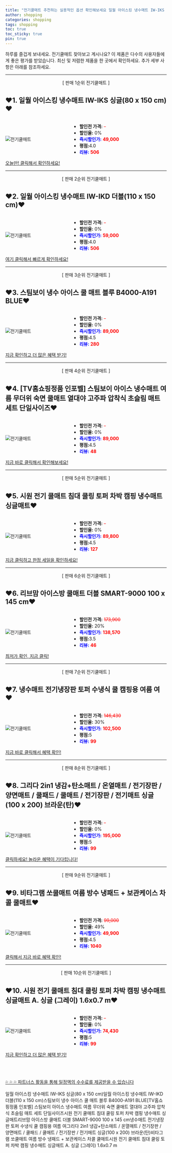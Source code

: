```yaml
---
title: "전기쿨매트 추천하는 실용적인 옵션 확인해보세요 일월 아이스킹 냉수매트 IW-IKS 싱글(80"
author: shopping
categories: shopping
tags: shopping
toc: true
toc_sticky: true
pin: true
---
```

하루를 즐겁게 보내세요. 전기쿨매트 찾아보고 계시나요? 이 제품은 다수의 사용자들에게 좋은 평가를 받았습니다. 최신 및 저렴한 제품을 한 곳에서 확인하세요. 추가 세부 사항은 아래를 참조하세요.

---
<p class="toplist" style="margin: 0 auto; display: block; width: fit-content;">[ 판매 1순위 전기쿨매트 ]</p>

<h2><strong>❤️1. 일월 아이스킹 냉수매트 IW-IKS 싱글(80 x 150 cm)❤️</strong></h2>

<div style="display: flex; align-items: center;">
    <div style="flex: 0.4;">
        <img src="https://thumbnail10.coupangcdn.com/thumbnails/remote/230x230ex/image/vendor_inventory/6eee/1ad2afaa9425e3fb97a226da1d15839c017a73a87f612a6b7b2299cf6852.jpg" alt="전기쿨매트" style="max-width: 100%;">
    </div>
    <div style="flex: 0.6; margin-left: 10px;">
        <ul>
            <li><strong>할인전 가격:</strong> <del style="color: red;">-</del></li>
            <li><strong>할인율:</strong> 0%</li>
            <li><span style='color:blue'><strong>즉시할인가:</strong></span> <span style='color:red'><strong>49,000</strong></span></li>
            <li><strong>평점:</strong>4.0</li>
            <li><span style='color:blue'><strong>리뷰:</strong></span> <span style='color:red'><strong>506</strong></span></li>
        </ul>
    </div>
</div>
<div class="center">
    <a href="https://William4Davisa.github.io?lptag=AF9450613&subid=githubio&pageKey=7024978021&traceid=V0-153&itemId=2878179771&vendorItemId=4975758701" class="myButton">
        오늘만! 클릭해서 확인하세요!
    </a>
</div>


---
<p class="toplist" style="margin: 0 auto; display: block; width: fit-content;">[ 판매 2순위 전기쿨매트 ]</p>

<h2><strong>❤️2. 일월 아이스킹 냉수매트 IW-IKD 더블(110 x 150 cm)❤️</strong></h2>

<div style="display: flex; align-items: center;">
    <div style="flex: 0.4;">
        <img src="https://thumbnail6.coupangcdn.com/thumbnails/remote/230x230ex/image/vendor_inventory/78e3/7a06e06815447a06c1ad769c448f31d4926078deca10125777cb39dd6af2.jpg" alt="전기쿨매트" style="max-width: 100%;">
    </div>
    <div style="flex: 0.6; margin-left: 10px;">
        <ul>
            <li><strong>할인전 가격:</strong> <del style="color: red;">-</del></li>
            <li><strong>할인율:</strong> 0%</li>
            <li><span style='color:blue'><strong>즉시할인가:</strong></span> <span style='color:red'><strong>59,000</strong></span></li>
            <li><strong>평점:</strong>4.0</li>
            <li><span style='color:blue'><strong>리뷰:</strong></span> <span style='color:red'><strong>506</strong></span></li>
        </ul>
    </div>
</div>
<div class="center">
    <a href="https://William4Davisa.github.io?lptag=AF9450613&subid=githubio&pageKey=7024978021&traceid=V0-153&itemId=768723684&vendorItemId=4976335878" class="myButton">
        여기 클릭해서 빠르게 확인하세요!
    </a>
</div>


---
<p class="toplist" style="margin: 0 auto; display: block; width: fit-content;">[ 판매 3순위 전기쿨매트 ]</p>

<h2><strong>❤️3. 스팀보이 냉수 아이스 쿨 매트 블루 B4000-A191 BLUE❤️</strong></h2>

<div style="display: flex; align-items: center;">
    <div style="flex: 0.4;">
        <img src="https://thumbnail8.coupangcdn.com/thumbnails/remote/230x230ex/image/vendor_inventory/e74d/c0479e3b0b8ea5bc6bb20826d387ad0e15573e022802017e2e8f3082a311.jpg" alt="전기쿨매트" style="max-width: 100%;">
    </div>
    <div style="flex: 0.6; margin-left: 10px;">
        <ul>
            <li><strong>할인전 가격:</strong> <del style="color: red;">-</del></li>
            <li><strong>할인율:</strong> 0%</li>
            <li><span style='color:blue'><strong>즉시할인가:</strong></span> <span style='color:red'><strong>89,000</strong></span></li>
            <li><strong>평점:</strong>4.5</li>
            <li><span style='color:blue'><strong>리뷰:</strong></span> <span style='color:red'><strong>280</strong></span></li>
        </ul>
    </div>
</div>
<div class="center">
    <a href="https://William4Davisa.github.io?lptag=AF9450613&subid=githubio&pageKey=6523402341&traceid=V0-153&itemId=17741765716&vendorItemId=81705851328" class="myButton">
        지금 확인하고 더 많은 혜택 받기!
    </a>
</div>


---
<p class="toplist" style="margin: 0 auto; display: block; width: fit-content;">[ 판매 4순위 전기쿨매트 ]</p>

<h2><strong>❤️4. [TV홈쇼핑정품 인포벨] 스팀보이 아이스 냉수매트 여름 무더위 숙면 쿨매트 열대야 고주파 압착식 초슬림 매트 세트 단일사이즈❤️</strong></h2>

<div style="display: flex; align-items: center;">
    <div style="flex: 0.4;">
        <img src="https://thumbnail6.coupangcdn.com/thumbnails/remote/230x230ex/image/vendor_inventory/46dd/5371245a4ac9364e4be0f0b7f935f270fb9b0a53f9a89f6b5a583acd8fcb.jpg" alt="전기쿨매트" style="max-width: 100%;">
    </div>
    <div style="flex: 0.6; margin-left: 10px;">
        <ul>
            <li><strong>할인전 가격:</strong> <del style="color: red;">-</del></li>
            <li><strong>할인율:</strong> 0%</li>
            <li><span style='color:blue'><strong>즉시할인가:</strong></span> <span style='color:red'><strong>89,000</strong></span></li>
            <li><strong>평점:</strong>4.5</li>
            <li><span style='color:blue'><strong>리뷰:</strong></span> <span style='color:red'><strong>48</strong></span></li>
        </ul>
    </div>
</div>
<div class="center">
    <a href="https://William4Davisa.github.io?lptag=AF9450613&subid=githubio&pageKey=7465999099&traceid=V0-153&itemId=19470893559&vendorItemId=76740275766" class="myButton">
        지금 바로 클릭해서 확인해보세요!
    </a>
</div>


---
<p class="toplist" style="margin: 0 auto; display: block; width: fit-content;">[ 판매 5순위 전기쿨매트 ]</p>

<h2><strong>❤️5. 시원 전기 쿨매트 침대 쿨링 토퍼 차박 캠핑 냉수매트 싱글매트❤️</strong></h2>

<div style="display: flex; align-items: center;">
    <div style="flex: 0.4;">
        <img src="https://thumbnail10.coupangcdn.com/thumbnails/remote/230x230ex/image/vendor_inventory/7d4e/68fbfb5cea9bb8ffe4b03bb1ee78ae6a30233580ddef3126724d6a32ad92.jpg" alt="전기쿨매트" style="max-width: 100%;">
    </div>
    <div style="flex: 0.6; margin-left: 10px;">
        <ul>
            <li><strong>할인전 가격:</strong> <del style="color: red;">-</del></li>
            <li><strong>할인율:</strong> 0%</li>
            <li><span style='color:blue'><strong>즉시할인가:</strong></span> <span style='color:red'><strong>89,800</strong></span></li>
            <li><strong>평점:</strong>4.5</li>
            <li><span style='color:blue'><strong>리뷰:</strong></span> <span style='color:red'><strong>127</strong></span></li>
        </ul>
    </div>
</div>
<div class="center">
    <a href="https://William4Davisa.github.io?lptag=AF9450613&subid=githubio&pageKey=7335658907&traceid=V0-153&itemId=18842704379&vendorItemId=89734232978" class="myButton">
        지금 클릭하고 한정 세일을 확인하세요!
    </a>
</div>


---
<p class="toplist" style="margin: 0 auto; display: block; width: fit-content;">[ 판매 6순위 전기쿨매트 ]</p>

<h2><strong>❤️6. 리브맘 아이스방 쿨매트 더블 SMART-9000 100 x 145 cm❤️</strong></h2>

<div style="display: flex; align-items: center;">
    <div style="flex: 0.4;">
        <img src="https://thumbnail7.coupangcdn.com/thumbnails/remote/230x230ex/image/retail/images/2018/05/25/12/4/1d82fe7e-5308-4120-ab75-ce7458522e2c.jpg" alt="전기쿨매트" style="max-width: 100%;">
    </div>
    <div style="flex: 0.6; margin-left: 10px;">
        <ul>
            <li><strong>할인전 가격:</strong> <del style="color: red;">173,900</del></li>
            <li><strong>할인율:</strong> 20%</li>
            <li><span style='color:blue'><strong>즉시할인가:</strong></span> <span style='color:red'><strong>138,570</strong></span></li>
            <li><strong>평점:</strong>3.5</li>
            <li><span style='color:blue'><strong>리뷰:</strong></span> <span style='color:red'><strong>46</strong></span></li>
        </ul>
    </div>
</div>
<div class="center">
    <a href="https://William4Davisa.github.io?lptag=AF9450613&subid=githubio&pageKey=94706204&traceid=V0-153&itemId=292855928&vendorItemId=3719890404" class="myButton">
        최저가 확인, 지금 클릭!
    </a>
</div>


---
<p class="toplist" style="margin: 0 auto; display: block; width: fit-content;">[ 판매 7순위 전기쿨매트 ]</p>

<h2><strong>❤️7. 냉수매트 전기냉장판 토퍼 수냉식 쿨 캠핑용 여름 여❤️</strong></h2>

<div style="display: flex; align-items: center;">
    <div style="flex: 0.4;">
        <img src="https://thumbnail7.coupangcdn.com/thumbnails/remote/230x230ex/image/vendor_inventory/51c2/0eadd803bdaa8bf34afcd8c77073ef23226e34d148291fc4113980e6f97e.png" alt="전기쿨매트" style="max-width: 100%;">
    </div>
    <div style="flex: 0.6; margin-left: 10px;">
        <ul>
            <li><strong>할인전 가격:</strong> <del style="color: red;">146,430</del></li>
            <li><strong>할인율:</strong> 30%</li>
            <li><span style='color:blue'><strong>즉시할인가:</strong></span> <span style='color:red'><strong>102,500</strong></span></li>
            <li><strong>평점:</strong>5</li>
            <li><span style='color:blue'><strong>리뷰:</strong></span> <span style='color:red'><strong>99</strong></span></li>
        </ul>
    </div>
</div>
<div class="center">
    <a href="https://William4Davisa.github.io?lptag=AF9450613&subid=githubio&pageKey=8210501081&traceid=V0-153&itemId=23563648613&vendorItemId=90753990288" class="myButton">
        지금 바로 클릭해서 혜택 확인!
    </a>
</div>


---
<p class="toplist" style="margin: 0 auto; display: block; width: fit-content;">[ 판매 8순위 전기쿨매트 ]</p>

<h2><strong>❤️8. 그리다 2in1 냉감+탄소매트 / 온열매트 / 전기장판 / 양면매트 / 쿨패드 / 쿨매트 / 전기장판 / 전기매트 싱글(100 x 200) 브라운(탄)❤️</strong></h2>

<div style="display: flex; align-items: center;">
    <div style="flex: 0.4;">
        <img src="https://thumbnail9.coupangcdn.com/thumbnails/remote/230x230ex/image/vendor_inventory/34bc/093e31a497cc6291c36bffd2bb363bf51e3d01cd41ccb60ef78aa25a4254.png" alt="전기쿨매트" style="max-width: 100%;">
    </div>
    <div style="flex: 0.6; margin-left: 10px;">
        <ul>
            <li><strong>할인전 가격:</strong> <del style="color: red;">-</del></li>
            <li><strong>할인율:</strong> 0%</li>
            <li><span style='color:blue'><strong>즉시할인가:</strong></span> <span style='color:red'><strong>195,000</strong></span></li>
            <li><strong>평점:</strong>5</li>
            <li><span style='color:blue'><strong>리뷰:</strong></span> <span style='color:red'><strong>99</strong></span></li>
        </ul>
    </div>
</div>
<div class="center">
    <a href="https://William4Davisa.github.io?lptag=AF9450613&subid=githubio&pageKey=6667582801&traceid=V0-153&itemId=15328324327&vendorItemId=82548626909" class="myButton">
        클릭하세요! 놀라운 혜택이 기다립니다!
    </a>
</div>


---
<p class="toplist" style="margin: 0 auto; display: block; width: fit-content;">[ 판매 9순위 전기쿨매트 ]</p>

<h2><strong>❤️9. 비타그램 쏘쿨매트 여름 방수 냉패드 + 보관케이스 차콜 쿨매트❤️</strong></h2>

<div style="display: flex; align-items: center;">
    <div style="flex: 0.4;">
        <img src="https://thumbnail9.coupangcdn.com/thumbnails/remote/230x230ex/image/retail/images/3061676158552813-a0f9f9f3-1a83-48ab-88fa-9b65b93716b6.jpg" alt="전기쿨매트" style="max-width: 100%;">
    </div>
    <div style="flex: 0.6; margin-left: 10px;">
        <ul>
            <li><strong>할인전 가격:</strong> <del style="color: red;">99,000</del></li>
            <li><strong>할인율:</strong> 49%</li>
            <li><span style='color:blue'><strong>즉시할인가:</strong></span> <span style='color:red'><strong>49,900</strong></span></li>
            <li><strong>평점:</strong>4.5</li>
            <li><span style='color:blue'><strong>리뷰:</strong></span> <span style='color:red'><strong>1040</strong></span></li>
        </ul>
    </div>
</div>
<div class="center">
    <a href="https://William4Davisa.github.io?lptag=AF9450613&subid=githubio&pageKey=1730864778&traceid=V0-153&itemId=2946323635&vendorItemId=70934884882" class="myButton">
        클릭해서 지금 바로 혜택 확인!
    </a>
</div>


---
<p class="toplist" style="margin: 0 auto; display: block; width: fit-content;">[ 판매 10순위 전기쿨매트 ]</p>

<h2><strong>❤️10. 시원 전기 쿨매트 침대 쿨링 토퍼 차박 캠핑 냉수매트 싱글매트 A. 싱글 (그레이) 1.6x0.7 m❤️</strong></h2>

<div style="display: flex; align-items: center;">
    <div style="flex: 0.4;">
        <img src="https://thumbnail10.coupangcdn.com/thumbnails/remote/230x230ex/image/vendor_inventory/7d4e/68fbfb5cea9bb8ffe4b03bb1ee78ae6a30233580ddef3126724d6a32ad92.jpg" alt="전기쿨매트" style="max-width: 100%;">
    </div>
    <div style="flex: 0.6; margin-left: 10px;">
        <ul>
            <li><strong>할인전 가격:</strong> <del style="color: red;">-</del></li>
            <li><strong>할인율:</strong> 0%</li>
            <li><span style='color:blue'><strong>즉시할인가:</strong></span> <span style='color:red'><strong>74,430</strong></span></li>
            <li><strong>평점:</strong>5</li>
            <li><span style='color:blue'><strong>리뷰:</strong></span> <span style='color:red'><strong>99</strong></span></li>
        </ul>
    </div>
</div>
<div class="center">
    <a href="https://William4Davisa.github.io?lptag=AF9450613&subid=githubio&pageKey=8243425166&traceid=V0-153&itemId=23723063206&vendorItemId=90747881971" class="myButton">
        지금 확인하고 더 많은 혜택 받기!
    </a>
</div>

<br><br><br>[💦 💦 💦 파트너스 활동을 통해 일정액의 수수료를 제공받을 수 있습니다](https://link.coupang.com/a/bcpT2c)<br><br>일월 아이스킹 냉수매트 IW-IKS 싱글(80 x 150 cm)일월 아이스킹 냉수매트 IW-IKD 더블(110 x 150 cm)스팀보이 냉수 아이스 쿨 매트 블루 B4000-A191 BLUE[TV홈쇼핑정품 인포벨] 스팀보이 아이스 냉수매트 여름 무더위 숙면 쿨매트 열대야 고주파 압착식 초슬림 매트 세트 단일사이즈시원 전기 쿨매트 침대 쿨링 토퍼 차박 캠핑 냉수매트 싱글매트리브맘 아이스방 쿨매트 더블 SMART-9000 100 x 145 cm냉수매트 전기냉장판 토퍼 수냉식 쿨 캠핑용 여름 여그리다 2in1 냉감+탄소매트 / 온열매트 / 전기장판 / 양면매트 / 쿨패드 / 쿨매트 / 전기장판 / 전기매트 싱글(100 x 200) 브라운(탄)비타그램 쏘쿨매트 여름 방수 냉패드 + 보관케이스 차콜 쿨매트시원 전기 쿨매트 침대 쿨링 토퍼 차박 캠핑 냉수매트 싱글매트 A. 싱글 (그레이) 1.6x0.7 m